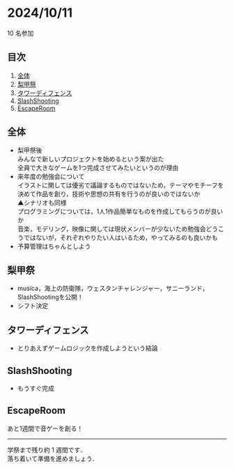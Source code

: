 # 2024/10/11
10 名参加

## 目次
1. [全体](#全体)
1. [梨甲祭](#梨甲祭)
1. [タワーディフェンス](#タワーディフェンス)
1. [SlashShooting](#SlashShooting)
1. [EscapeRoom](#EscapeRoom)

## 全体
- 梨甲祭後  
みんなで新しいプロジェクトを始めるという案が出た  
全員で大きなゲームを1つ完成させてみたいというのが理由
- 来年度の勉強会について  
イラストに関しては優劣で議論するものではないため，テーマやモチーフを決めて作品を創り，技術や思想の共有を行うのが良いのではないか  
▲シナリオも同様  
プログラミングについては，1人1作品簡単なものを作成してもらうのが良いか  
音楽，モデリング，映像に関しては現状メンバーが少ないため勉強会どうこうではないが，それぞれやりたい人はいるため，やってみるのも良いかも
- 予算管理はちゃんとしよう

## 梨甲祭
- musica，海上の防衛隊，ウェスタンチャレンジャー，サニーランド，SlashShootingを公開！
- シフト決定

## タワーディフェンス
- とりあえずゲームロジックを作成しようという結論

## SlashShooting
- もうすぐ完成

## EscapeRoom
あと1週間で音ゲーを創る！

---
学祭まで残り約 1 週間です．  
落ち着いて準備を進めましょう．
